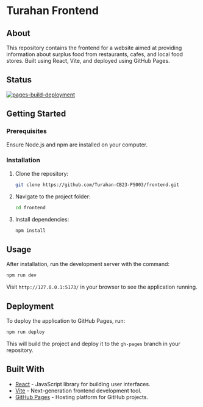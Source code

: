 # Turahan Frontend

## About

This repository contains the frontend for a website aimed at providing information about surplus food from restaurants, cafes, and local food stores. Built using React, Vite, and deployed using GitHub Pages.

## Status
[![pages-build-deployment](https://github.com/Turahan-CB23-PS003/frontend/actions/workflows/pages/pages-build-deployment/badge.svg)](https://github.com/Turahan-CB23-PS003/frontend/actions/workflows/pages/pages-build-deployment)

## Getting Started

### Prerequisites

Ensure Node.js and npm are installed on your computer.

### Installation

1. Clone the repository:

   ```bash
   git clone https://github.com/Turahan-CB23-PS003/frontend.git
   ```

2. Navigate to the project folder:

   ```bash
   cd frontend
   ```

3. Install dependencies:

   ```bash
   npm install
   ```

## Usage

After installation, run the development server with the command:

```bash
npm run dev
```

Visit `http://127.0.0.1:5173/` in your browser to see the application running.

## Deployment

To deploy the application to GitHub Pages, run:

```bash
npm run deploy
```

This will build the project and deploy it to the `gh-pages` branch in your repository.

## Built With

- [React](https://reactjs.org/) - JavaScript library for building user interfaces.
- [Vite](https://vitejs.dev/) - Next-generation frontend development tool.
- [GitHub Pages](https://pages.github.com/) - Hosting platform for GitHub projects.